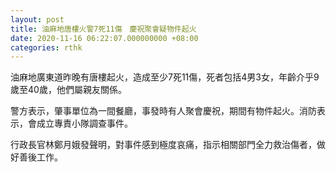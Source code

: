```yaml
---
layout: post
title: 油麻地唐樓火警7死11傷　慶祝聚會疑物件起火
date: 2020-11-16 06:22:07.000000000 +08:00
categories: rthk
---
```


油麻地廣東道昨晚有唐樓起火，造成至少7死11傷，死者包括4男3女，年齡介乎9歲至40歲，他們屬親友關係。

警方表示，肇事單位為一間餐廳，事發時有人聚會慶祝，期間有物件起火。消防表示，會成立專責小隊調查事件。

行政長官林鄭月娥發聲明，對事件感到極度哀痛，指示相關部門全力救治傷者，做好善後工作。
